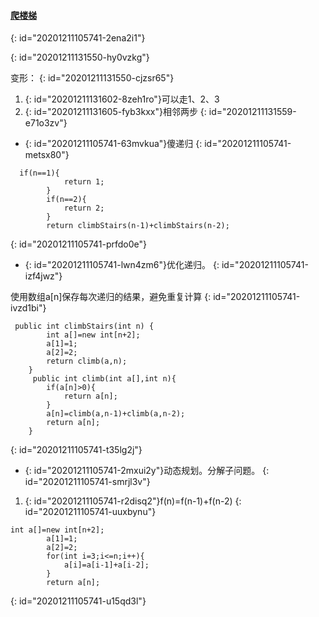 #### [ 爬楼梯](https://leetcode-cn.com/problems/climbing-stairs/)
{: id="20201211105741-2ena2i1"}

{: id="20201211131550-hy0vzkg"}

变形：
{: id="20201211131550-cjzsr65"}

1. {: id="20201211131602-8zeh1ro"}可以走1、2、3
2. {: id="20201211131605-fyb3kxx"}相邻两步
{: id="20201211131559-e71o3zv"}

* {: id="20201211105741-63mvkua"}傻递归
{: id="20201211105741-metsx80"}

```
  if(n==1){
            return 1;
        }
        if(n==2){
            return 2;
        }
        return climbStairs(n-1)+climbStairs(n-2);
```
{: id="20201211105741-prfdo0e"}

* {: id="20201211105741-lwn4zm6"}优化递归。
{: id="20201211105741-izf4jwz"}

使用数组a[n]保存每次递归的结果，避免重复计算
{: id="20201211105741-ivzd1bi"}

```
 public int climbStairs(int n) {
        int a[]=new int[n+2];
        a[1]=1;
        a[2]=2;
        return climb(a,n);
    }
     public int climb(int a[],int n){
        if(a[n]>0){
            return a[n];
        }
        a[n]=climb(a,n-1)+climb(a,n-2);
        return a[n];
    }
```
{: id="20201211105741-t35lg2j"}

* {: id="20201211105741-2mxui2y"}动态规划。分解子问题。
{: id="20201211105741-smrjl3v"}

1. {: id="20201211105741-r2disq2"}f(n)=f(n-1)+f(n-2)
{: id="20201211105741-uuxbynu"}

```
int a[]=new int[n+2];
        a[1]=1;
        a[2]=2;
        for(int i=3;i<=n;i++){
            a[i]=a[i-1]+a[i-2];
        }
        return a[n];
```
{: id="20201211105741-u15qd3l"}
